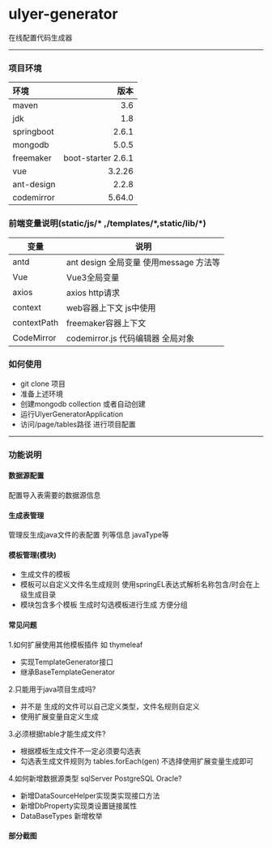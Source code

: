 # ulyer-generator

在线配置代码生成器
<hr/>  

### 项目环境 

| 环境 | 版本 | 
| :-----| ----: | 
| maven | 3.6 | 
| jdk | 1.8 |
| springboot | 2.6.1 |
| mongodb | 5.0.5 |
| freemaker | boot-starter 2.6.1 |
| vue | 3.2.26 |
| ant-design | 2.2.8 |
| codemirror | 5.64.0 |


### 前端变量说明(static/js/\* ,/templates/\*,static/lib/\*)
|  变量  | 说明  |
|  ----  | ----  |
| antd  | ant design 全局变量 使用message 方法等|
| Vue  | Vue3全局变量 |
|axios|axios http请求|
|context|web容器上下文 js中使用|
|contextPath|freemaker容器上下文|
|CodeMirror|codemirror.js 代码编辑器 全局对象|

### 如何使用

* git clone 项目
* 准备上述环境
* 创建mongodb collection 或者自动创建
* 运行UlyerGeneratorApplication
* 访问/page/tables路径 进行项目配置

<hr/>   

### 功能说明 
#### 数据源配置
配置导入表需要的数据源信息
#### 生成表管理
管理反生成java文件的表配置 列等信息 javaType等
#### 模板管理(模块)
* 生成文件的模板  
* 模板可以自定义文件名生成规则 使用springEL表达式解析名称包含/时会在上级生成目录   
* 模块包含多个模板 生成时勾选模板进行生成 方便分组

#### 


#### 常见问题
1.如何扩展使用其他模板插件 如 thymeleaf
* 实现TemplateGenerator接口
* 继承BaseTemplateGenerator  

2.只能用于java项目生成吗?
* 并不是 生成的文件可以自己定义类型，文件名规则自定义
* 使用扩展变量自定义生成

3.必须根据table才能生成文件?
* 根据模板生成文件不一定必须要勾选表
* 勾选表生成文件规则为 tables.forEach(gen) 不选择使用扩展变量生成即可    


4.如何新增数据源类型  sqlServer PostgreSQL Oracle?
* 新增DataSourceHelper实现类实现接口方法
* 新增DbProperty实现类设置链接属性
* DataBaseTypes 新增枚举


#### 部分截图

